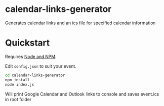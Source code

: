 # calendar-links-generator
Generates calendar links and an ics file for specified calendar information

# Quickstart

Requires [Node and NPM](https://nodejs.org/).

Edit `config.json` to suit your event.

```bash
cd calendar-links-generator
npm install
node index.js
```

Will print Google Calendar and Outlook links to console and saves event.ics in root folder
